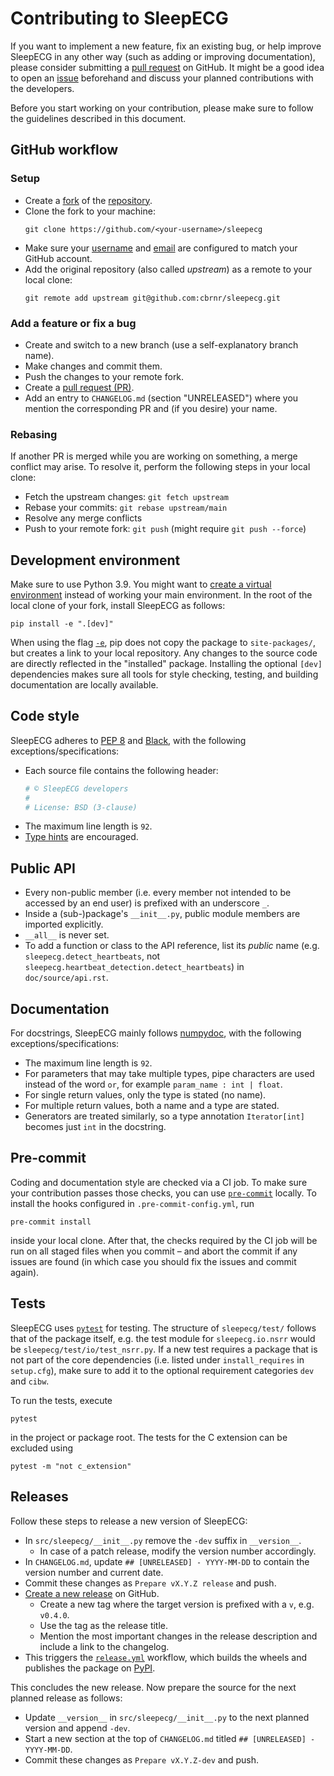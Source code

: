 # Contributing to SleepECG
If you want to implement a new feature, fix an existing bug, or help improve SleepECG in any other way (such as adding or improving documentation), please consider submitting a [pull request](https://github.com/cbrnr/sleepecg/pulls) on GitHub. It might be a good idea to open an [issue](https://github.com/cbrnr/sleepecg/issues) beforehand and discuss your planned contributions with the developers.

Before you start working on your contribution, please make sure to follow the guidelines described in this document.


## GitHub workflow
### Setup
- Create a [fork](https://docs.github.com/en/get-started/quickstart/fork-a-repo) of the [repository](https://github.com/cbrnr/sleepecg).
- Clone the fork to your machine:
    ```
    git clone https://github.com/<your-username>/sleepecg
    ```
- Make sure your [username](https://docs.github.com/en/get-started/getting-started-with-git/setting-your-username-in-git) and [email](https://docs.github.com/en/github/setting-up-and-managing-your-github-user-account/managing-email-preferences/setting-your-commit-email-address#setting-your-commit-email-address-in-git) are configured to match your GitHub account.
- Add the original repository (also called _upstream_) as a remote to your local clone:
    ```
    git remote add upstream git@github.com:cbrnr/sleepecg.git
    ```


### Add a feature or fix a bug
- Create and switch to a new branch (use a self-explanatory branch name).
- Make changes and commit them.
- Push the changes to your remote fork.
- Create a [pull request (PR)](https://github.com/cbrnr/sleepecg/pulls).
- Add an entry to `CHANGELOG.md` (section "UNRELEASED") where you mention the corresponding PR and (if you desire) your name.


### Rebasing
If another PR is merged while you are working on something, a merge conflict may arise. To resolve it, perform the following steps in your local clone:
- Fetch the upstream changes: `git fetch upstream`
- Rebase your commits: `git rebase upstream/main`
- Resolve any merge conflicts
- Push to your remote fork: `git push` (might require `git push --force`)


## Development environment
Make sure to use Python 3.9. You might want to [create a virtual environment](https://docs.python.org/3/library/venv.html#creating-virtual-environments) instead of working your main environment. In the root of the local clone of your fork, install SleepECG as follows:

```
pip install -e ".[dev]"
```

When using the flag [`-e`](https://pip.pypa.io/en/stable/cli/pip_install/#install-editable), pip does not copy the package to `site-packages/`, but creates a link to your local repository. Any changes to the source code are directly reflected in the "installed" package. Installing the optional `[dev]` dependencies makes sure all tools for style checking, testing, and building documentation are locally available.


## Code style
SleepECG adheres to [PEP 8](https://www.python.org/dev/peps/pep-0008/) and [Black](https://black.readthedocs.io/en/stable/index.html), with the following exceptions/specifications:
- Each source file contains the following header:
    ```python
    # © SleepECG developers
    #
    # License: BSD (3-clause)
    ```
- The maximum line length is `92`.
- [Type hints](https://www.python.org/dev/peps/pep-0484/) are encouraged.


## Public API
- Every non-public member (i.e. every member not intended to be accessed by an end user) is prefixed with an underscore `_`.
- Inside a (sub-)package's `__init__.py`, public module members are imported explicitly.
- `__all__` is never set.
- To add a function or class to the API reference, list its _public_ name (e.g. `sleepecg.detect_heartbeats`, not `sleepecg.heartbeat_detection.detect_heartbeats`) in `doc/source/api.rst`.


## Documentation
For docstrings, SleepECG mainly follows [numpydoc](https://numpydoc.readthedocs.io/en/latest/format.html), with the following exceptions/specifications:
- The maximum line length is `92`.
- For parameters that may take multiple types, pipe characters are used instead of the word `or`, for example `param_name : int | float`.
- For single return values, only the type is stated (no name).
- For multiple return values, both a name and a type are stated.
- Generators are treated similarly, so a type annotation `Iterator[int]` becomes just `int` in the docstring.


## Pre-commit
Coding and documentation style are checked via a CI job. To make sure your contribution passes those checks, you can use [`pre-commit`](https://pre-commit.com/) locally. To install the hooks configured in `.pre-commit-config.yml`, run

```
pre-commit install
```

inside your local clone. After that, the checks required by the CI job will be run on all staged files when you commit – and abort the commit if any issues are found (in which case you should fix the issues and commit again).


## Tests
SleepECG uses [`pytest`](https://docs.pytest.org/) for testing. The structure of `sleepecg/test/` follows that of the package itself, e.g. the test module for `sleepecg.io.nsrr` would be `sleepecg/test/io/test_nsrr.py`. If a new test requires a package that is not part of the core dependencies (i.e. listed under `install_requires` in `setup.cfg`), make sure to add it to the optional requirement categories `dev` and `cibw`.

To run the tests, execute
```
pytest
```
in the project or package root. The tests for the C extension can be excluded using
```
pytest -m "not c_extension"
```

## Releases
Follow these steps to release a new version of SleepECG:
- In `src/sleepecg/__init__.py` remove the `-dev` suffix in `__version__`.
    - In case of a patch release, modify the version number accordingly.
- In `CHANGELOG.md`, update `## [UNRELEASED] - YYYY-MM-DD` to contain the version number and current date.
- Commit these changes as `Prepare vX.Y.Z release` and push.
- [Create a new release](https://github.com/cbrnr/sleepecg/releases/new) on GitHub.
    - Create a new tag where the target version is prefixed with a `v`, e.g. `v0.4.0`.
    - Use the tag as the release title.
    - Mention the most important changes in the release description and include a link to the changelog.
- This triggers the [`release.yml`](https://github.com/cbrnr/sleepecg/blob/main/.github/workflows/release.yml) workflow, which builds the wheels and publishes the package on [PyPI](https://pypi.org/project/sleepecg).

This concludes the new release. Now prepare the source for the next planned release as follows:
- Update `__version__` in `src/sleepecg/__init__.py` to the next planned version and append `-dev`.
- Start a new section at the top of `CHANGELOG.md` titled `## [UNRELEASED] - YYYY-MM-DD`.
- Commit these changes as `Prepare vX.Y.Z-dev` and push.
